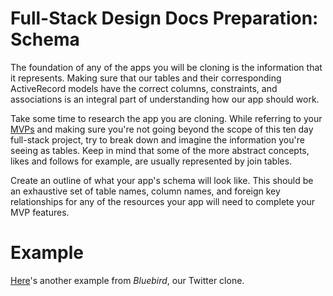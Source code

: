 # Full-Stack Design Docs Preparation: Schema

The foundation of any of the apps you will be cloning is the information that it represents. Making sure that our tables and their corresponding ActiveRecord models have the correct columns, constraints, and associations is an integral part of understanding how our app should work.

Take some time to research the app you are cloning. While referring to your [MVPs][mvps] and making sure you're not going beyond the scope of this ten day full-stack project, try to break down and imagine the information you're seeing as tables. Keep in mind that some of the more abstract concepts, likes and follows for example, are usually represented by join tables.


[mvps]: ../../proposal/mvp-list.md

Create an outline of what your app's schema will look like. This should be an exhaustive set of table names, column names, and foreign key relationships for any of the resources your app will need to complete your MVP features.

# Example

[Here][bluebird]'s another example from _Bluebird_, our Twitter clone.

[bluebird]: https://github.com/appacademy/bluebird/wiki/schema